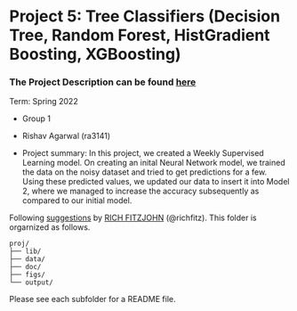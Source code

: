 # Project 5: Tree Classifiers (Decision Tree, Random Forest, HistGradient Boosting, XGBoosting)

### The Project Description can be found [here](doc/project5_desc.md)

Term: Spring 2022

+ Group 1
+ Rishav Agarwal (ra3141)

+ Project summary: In this project, we created a Weekly Supervised Learning model. On creating an inital Neural Network model, we trained the data on the noisy dataset and tried to get predictions for a few. Using these predicted values, we updated our data to insert it into Model 2, where we managed to increase the accuracy subsequently as compared to our initial model.
	
Following [suggestions](http://nicercode.github.io/blog/2013-04-05-projects/) by [RICH FITZJOHN](http://nicercode.github.io/about/#Team) (@richfitz). This folder is orgarnized as follows.

```
proj/
├── lib/
├── data/
├── doc/
├── figs/
└── output/
```

Please see each subfolder for a README file.
